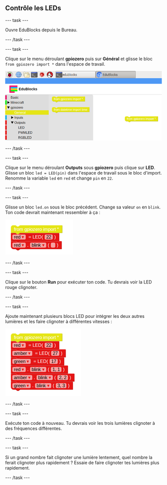 ## Contrôle les LEDs

\--- task \---

Ouvre EduBlocks depuis le Bureau.

\--- /task \---

\--- task \---

Clique sur le menu déroulant **gpiozero** puis sur **Général** et glisse le bloc `from gpiozero import *` dans l'espace de travail.

![](images/edublocks1.png)

\--- /task \---

\--- task \---

Clique sur le menu déroulant **Outputs** sous **gpiozero** puis clique sur **LED**. Glisse un bloc `led = LED(pin)` dans l'espace de travail sous le bloc d'import. Renomme la variable `led` en `red` et change `pin` en `22`.

\--- /task \---

\--- task \---

Glisse un bloc `led.on` sous le bloc précédent. Change sa valeur `on` en `blink`. Ton code devrait maintenant ressembler à ça :

![](images/edublocks2.png)

\--- /task \---

\--- task \---

Clique sur le bouton **Run** pour exécuter ton code. Tu devrais voir la LED rouge clignoter.

\--- /task \---

\--- task \---

Ajoute maintenant plusieurs blocs LED pour intégrer les deux autres lumières et les faire clignoter à différentes vitesses :

![](images/edublocks3.png)

\--- /task \---

\--- task \---

Exécute ton code à nouveau. Tu devrais voir les trois lumières clignoter à des fréquences différentes.

\--- /task \---

\--- task \---

Si un grand nombre fait clignoter une lumière lentement, quel nombre la ferait clignoter plus rapidement ? Essaie de faire clignoter tes lumières plus rapidement.

\--- /task \---